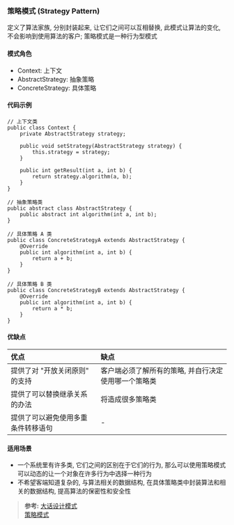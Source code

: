 ### 策略模式 (Strategy Pattern)
定义了算法家族, 分别封装起来, 让它们之间可以互相替换, 此模式让算法的变化, 不会影响到使用算法的客户; 策略模式是一种行为型模式

#### 模式角色
- Context: 上下文
- AbstractStrategy: 抽象策略
- ConcreteStrategy: 具体策略

#### 代码示例
```
// 上下文类
public class Context {
    private AbstractStrategy strategy;

    public void setStrategy(AbstractStrategy strategy) {
        this.strategy = strategy;
    }

    public int getResult(int a, int b) {
        return strategy.algorithm(a, b);
    }
}

// 抽象策略类
public abstract class AbstractStrategy {
    public abstract int algorithm(int a, int b);
}

// 具体策略 A 类
public class ConcreteStrategyA extends AbstractStrategy {
    @Override
    public int algorithm(int a, int b) {
        return a + b;
    }
}

// 具体策略 B 类
public class ConcreteStrategyB extends AbstractStrategy {
    @Override
    public int algorithm(int a, int b) {
        return a * b;
    }
}
```

#### 优缺点

| 优点 | 缺点 |
| :--- | :--- |
| 提供了对 "开放关闭原则" 的支持 | 客户端必须了解所有的策略, 并自行决定使用哪一个策略类 |
| 提供了可以替换继承关系的办法 | 将造成很多策略类 |
| 提供了可以避免使用多重条件转移语句 | - |

#### 适用场景
- 一个系统里有许多类, 它们之间的区别在于它们的行为, 那么可以使用策略模式可以动态的让一个对象在许多行为中选择一种行为
- 不希望客端知道复杂的, 与算法相关的数据结构, 在具体策略类中封装算法和相关的数据结构, 提高算法的保密性和安全性

>**参考:**
[大话设计模式](https://book.douban.com/subject/2334288/)  
[策略模式](https://design-patterns.readthedocs.io/zh_CN/latest/behavioral_patterns/strategy.html)
